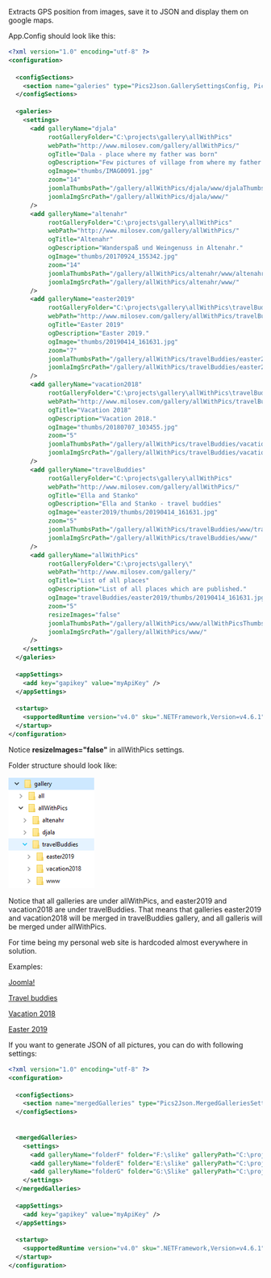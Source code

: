 Extracts GPS position from images, save it to JSON and display them on google maps.

App.Config should look like this:

```xml
<?xml version="1.0" encoding="utf-8" ?>
<configuration>

  <configSections>
    <section name="galeries" type="Pics2Json.GallerySettingsConfig, Pics2Json"></section>
  </configSections>

  <galeries>
    <settings>
      <add galleryName="djala"
           rootGalleryFolder="C:\projects\gallery\allWithPics"
           webPath="http://www.milosev.com/gallery/allWithPics/"
           ogTitle="Đala - place where my father was born"
           ogDescription="Few pictures of village from where my father came."
           ogImage="thumbs/IMAG0091.jpg"
           zoom="14"
           joomlaThumbsPath="/gallery/allWithPics/djala/www/djalaThumbs.json"
           joomlaImgSrcPath="/gallery/allWithPics/djala/www/"
      />
      <add galleryName="altenahr"
           rootGalleryFolder="C:\projects\gallery\allWithPics"
           webPath="http://www.milosev.com/gallery/allWithPics/"
           ogTitle="Altenahr"
           ogDescription="Wanderspaß und Weingenuss in Altenahr."
           ogImage="thumbs/20170924_155342.jpg"
           zoom="14"
           joomlaThumbsPath="/gallery/allWithPics/altenahr/www/altenahrThumbs.json"
           joomlaImgSrcPath="/gallery/allWithPics/altenahr/www/"
      />
      <add galleryName="easter2019"
           rootGalleryFolder="C:\projects\gallery\allWithPics\travelBuddies"
           webPath="http://www.milosev.com/gallery/allWithPics/travelBuddies/"
           ogTitle="Easter 2019"
           ogDescription="Easter 2019."
           ogImage="thumbs/20190414_161631.jpg"
           zoom="7"
           joomlaThumbsPath="/gallery/allWithPics/travelBuddies/easter2019/www/easter2019Thumbs.json"
           joomlaImgSrcPath="/gallery/allWithPics/travelBuddies/easter2019/www/"
      />
      <add galleryName="vacation2018"
           rootGalleryFolder="C:\projects\gallery\allWithPics\travelBuddies"
           webPath="http://www.milosev.com/gallery/allWithPics/travelBuddies/"
           ogTitle="Vacation 2018"
           ogDescription="Vacation 2018."
           ogImage="thumbs/20180707_103455.jpg"
           zoom="5"
           joomlaThumbsPath="/gallery/allWithPics/travelBuddies/vacation2018/www/vacation2018Thumbs.json"
           joomlaImgSrcPath="/gallery/allWithPics/travelBuddies/vacation2018/www/"
      />      
      <add galleryName="travelBuddies"
           rootGalleryFolder="C:\projects\gallery\allWithPics"
           webPath="http://www.milosev.com/gallery/allWithPics/"
           ogTitle="Ella and Stanko"
           ogDescription="Ella and Stanko - travel buddies"
           ogImage="easter2019/thumbs/20190414_161631.jpg"
           zoom="5"
           joomlaThumbsPath="/gallery/allWithPics/travelBuddies/www/travelBuddiesThumbs.json"
           joomlaImgSrcPath="/gallery/allWithPics/travelBuddies/www/"
      />
      <add galleryName="allWithPics"
           rootGalleryFolder="C:\projects\gallery\"
           webPath="http://www.milosev.com/gallery/"
           ogTitle="List of all places"
           ogDescription="List of all places which are published."
           ogImage="travelBuddies/easter2019/thumbs/20190414_161631.jpg"
           zoom="5"
		   resizeImages="false"
           joomlaThumbsPath="/gallery/allWithPics/www/allWithPicsThumbs.json"
           joomlaImgSrcPath="/gallery/allWithPics/www/"
      />
    </settings>
  </galeries>

  <appSettings>
    <add key="gapikey" value="myApiKey" />
  </appSettings>

  <startup>
    <supportedRuntime version="v4.0" sku=".NETFramework,Version=v4.6.1" />
  </startup>
</configuration>
```

Notice **resizeImages="false"** in allWithPics settings.

Folder structure should look like:

![alt text](https://github.com/stanko75/Pics2gMaps/blob/master/folderStructure.png "Folder structure")


Notice that all galleries are under allWithPics, and easter2019 and vacation2018 are under travelBuddies. That means that galleries easter2019 and vacation2018 will be merged in travelBuddies gallery, and all galleris will be merged under allWithPics.

For time being my personal web site is hardcoded almost everywhere in solution.

Examples: 

[Joomla!](http://milosev.com/2015-01-23-20-08-55/gallery.html)

[Travel buddies](http://milosev.com/gallery/allWithPics/travelBuddies/www/index.html)

[Vacation 2018](http://milosev.com/gallery/allWithPics/travelBuddies/vacation2018/www/index.html)

[Easter 2019](http://milosev.com/2015-01-23-20-08-55/gallery/523-easter-2019.html)

If you want to generate JSON of all pictures, you can do with following settings:

```xml
<?xml version="1.0" encoding="utf-8" ?>
<configuration>

  <configSections>
    <section name="mergedGalleries" type="Pics2Json.MergedGalleriesSettingsConfig, Pics2Json"></section>
  </configSections>

 
  <mergedGalleries>
    <settings>
      <add galleryName="folderF" folder="F:\slike" galleryPath="C:\projects\gallery\folderF" />
      <add galleryName="folderE" folder="E:\slike" galleryPath="C:\projects\gallery\folderE" />
      <add galleryName="folderG" folder="G:\Slike" galleryPath="C:\projects\gallery\folderG" />
    </settings>
  </mergedGalleries>

  <appSettings>
    <add key="gapikey" value="myApiKey" />
  </appSettings>

  <startup>
    <supportedRuntime version="v4.0" sku=".NETFramework,Version=v4.6.1" />
  </startup>
</configuration>
```
